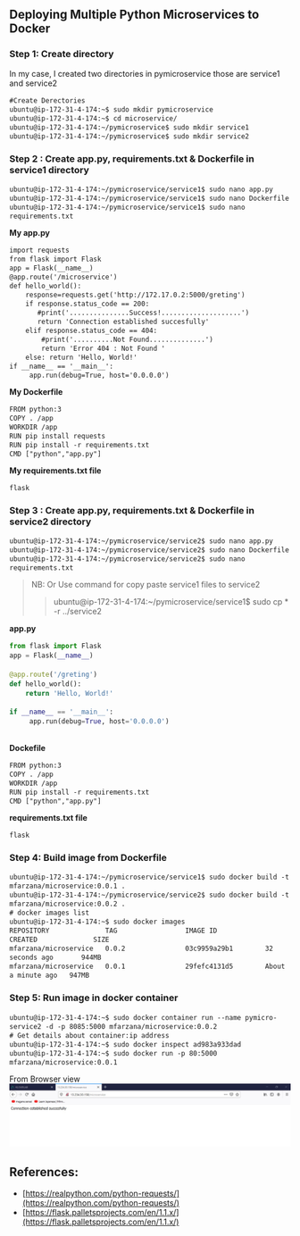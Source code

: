 
## Deploying Multiple Python Microservices to Docker
### Step 1:  Create directory 
In my case, I created two directories in pymicroservice those are service1 and service2
```
#Create Derectories
ubuntu@ip-172-31-4-174:~$ sudo mkdir pymicroservice
ubuntu@ip-172-31-4-174:~$ cd microservice/
ubuntu@ip-172-31-4-174:~/pymicroservice$ sudo mkdir service1
ubuntu@ip-172-31-4-174:~/pymicroservice$ sudo mkdir service2
```
### Step 2 : Create app.py, requirements.txt & Dockerfile  in service1 directory
```
ubuntu@ip-172-31-4-174:~/pymicroservice/service1$ sudo nano app.py
ubuntu@ip-172-31-4-174:~/pymicroservice/service1$ sudo nano Dockerfile
ubuntu@ip-172-31-4-174:~/pymicroservice/service1$ sudo nano requirements.txt  
```
**My app.py**
```
import requests
from flask import Flask
app = Flask(__name__)
@app.route('/microservice')
def hello_world():
    response=requests.get('http://172.17.0.2:5000/greting')
    if response.status_code == 200:
       #print('...............Success!....................')
       return 'Connection established succesfully'
    elif response.status_code == 404:
        #print('..........Not Found..............')
        return 'Error 404 : Not Found '
    else: return 'Hello, World!'
if __name__ == '__main__':
     app.run(debug=True, host='0.0.0.0')

```
**My Dockerfile**
```
FROM python:3
COPY . /app
WORKDIR /app
RUN pip install requests
RUN pip install -r requirements.txt
CMD ["python","app.py"]
```
**My requirements.txt file** 
```
flask
```

### Step 3 : Create app.py, requirements.txt & Dockerfile  in service2 directory
```
ubuntu@ip-172-31-4-174:~/pymicroservice/service2$ sudo nano app.py
ubuntu@ip-172-31-4-174:~/pymicroservice/service2$ sudo nano Dockerfile
ubuntu@ip-172-31-4-174:~/pymicroservice/service2$ sudo nano requirements.txt
```
> NB: Or Use command for copy paste service1 files to service2 
>>  ubuntu@ip-172-31-4-174:~/pymicroservice/service1$ sudo cp * -r ../service2

**app.py** 
```                                                                     app.py
from flask import Flask
app = Flask(__name__)

@app.route('/greting')
def hello_world():
    return 'Hello, World!'

if __name__ == '__main__':
     app.run(debug=True, host='0.0.0.0')
  
 ```
**Dockefile**
```
FROM python:3
COPY . /app
WORKDIR /app
RUN pip install -r requirements.txt
CMD ["python","app.py"]
```
 **requirements.txt file**
 ```
 flask 
 ```
### Step 4: Build  image from Dockerfile
```
ubuntu@ip-172-31-4-174:~/pymicroservice/service1$ sudo docker build -t mfarzana/microservice:0.0.1 .
ubuntu@ip-172-31-4-174:~/pymicroservice/service2$ sudo docker build -t mfarzana/microservice:0.0.2 .
# docker images list
ubuntu@ip-172-31-4-174:~$ sudo docker images
REPOSITORY              TAG                 IMAGE ID            CREATED              SIZE
mfarzana/microservice   0.0.2               03c9959a29b1        32 seconds ago       944MB
mfarzana/microservice   0.0.1               29fefc4131d5        About a minute ago   947MB
```
### Step 5: Run image in docker container
```
ubuntu@ip-172-31-4-174:~$ sudo docker container run --name pymicro-service2 -d -p 8085:5000 mfarzana/microservice:0.0.2
# Get details about container:ip address 
ubuntu@ip-172-31-4-174:~$ sudo docker inspect ad983a933dad
ubuntu@ip-172-31-4-174:~$ sudo docker run -p 80:5000 mfarzana/microservice:0.0.1
```
From Browser view 
![enter image description here](https://github.com/Mfarzana/docker-learning/blob/master/images/microservice-python.jpg)

## References:

 - [https://realpython.com/python-requests/](https://realpython.com/python-requests/)
 - [https://flask.palletsprojects.com/en/1.1.x/](https://flask.palletsprojects.com/en/1.1.x/)

<!--stackedit_data:
eyJoaXN0b3J5IjpbLTE2MDYwNjM0MDUsNDc2MjM3NjMsLTk4OD
g4MDA3LDY0ODA4Mzg1MywxNDc5MzY1NjU1LDIxMjU1OTc2MzUs
MTIwNzQwNzczMiw5ODU2MzE4MzYsLTM2MDk5MzAwNiwtNjkxNT
Q0NzU4LDE0MjMxNjg1MDAsODA0OTkwMzc1LDIwOTY2NTg0MzYs
MTY5MDY0NDY0NF19
-->